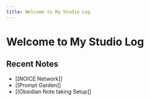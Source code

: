 ```yaml
---
title: Welcome to My Studio Log
---
```


# Welcome to My Studio Log

## Recent Notes
- [[NOICE Network]]
- [[Prompt Garden]]
- [[Obsidian Note taking Setup]] 
